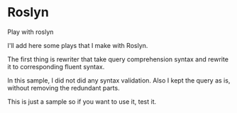 # Roslyn
Play with roslyn

I'll add here some plays that I make with Roslyn.

The first thing is rewriter that take query comprehension syntax and rewrite it to corresponding fluent syntax.

In this sample, I did not did any syntax validation. Also I kept the query as is, without removing the redundant parts.

This is just a sample so if you want to use it, test it.
